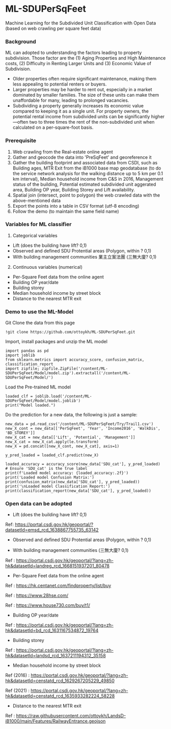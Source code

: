 # ML-SDUPerSqFeet
Machine Learning for the Subdivided Unit Classification with Open Data (based on web crawling per square feet data) 

### Background 
ML can adopted to understanding the factors leading to property subdivision. Those factor are the (1) Aging Properties and High Maintenance costs, (2) Difficulty in Renting Larger Units and (3) Economic Value of Subdivision.

* Older properties often require significant maintenance, making them less appealing to potential renters or buyers.
* Larger properties may be harder to rent out, especially in a market dominated by smaller families. The size of these units can make them unaffordable for many, leading to prolonged vacancies.
* Subdividing a property generally increases its economic value compared to keeping it as a single unit. For property owners, the potential rental income from subdivided units can be significantly higher—often two to three times the rent of the non-subdivided unit when calculated on a per-square-foot basis.

### Prerequisite
1. Web crawling from the Real-estate online agent 
2. Gather and geocode the data into 'PreSqFeet' and georeference it 
3. Gather the building footprint and associated data from CSDI, such as Building ages, MTR Exit from the iB1000 base map geodatabase (to do the service network analysis for the walking distance up to 5 km per 0.1 km interval), Median household income from C&S in 2016, Management status of the building, Potential estimated subdivided unit aggerated area, Building OP year, Building Storey and Lift availability. 
4. Spatial join (intersect, point to polygon) the web crawled data with the above-mentioned data
5. Export the points into a table in CSV format (utf-8 encoding)
6. Follow the demo (to maintain the same field name)

### Variables for ML classifier
1. Categorical variables
* Lift (does the building have lift? 0,1)
* Observed and defined SDU Protential areas (Polygon, within ? 0,1) 
* With building management communities 業主立案法團 (三無大廈? 0,1)

2. Continuous variables (numerical) 
* Per-Square Feet data from the online agent 
* Building OP year/date 
* Building storey 
* Median household income by street block
* Distance to the nearest MTR exit 

### Demo to use the ML-Model
Git Clone the data from this page 
```
!git clone https://github.com/ottoykh/ML-SDUPerSqFeet.git
```
Import, install packages and unzip the ML model 
```
import pandas as pd
import joblib
from sklearn.metrics import accuracy_score, confusion_matrix, classification_report
import zipfile; zipfile.ZipFile('/content/ML-SDUPerSqFeet/Model/model.zip').extractall('/content/ML-SDUPerSqFeet/Model/')
```
Load the Pre-trained ML model 
```
loaded_clf = joblib.load('/content/ML-SDUPerSqFeet/Model/model.joblib')
print("Model loaded.")
```
Do the prediction for a new data, the following is just a sample: 
```
new_data = pd.read_csv('/content/ML-SDUPerSqFeet/Try/Trail1.csv')
new_X_cont = new_data[['PerSqFeet', 'Year', 'Income2016', 'WalkDis', 'BD_STOREY']]
new_X_cat = new_data[['Lift', 'Potential', 'Management']]
new_X_cat = new_X_cat.apply(le.transform)
new_X = pd.concat([new_X_cont, new_X_cat], axis=1)

y_pred_loaded = loaded_clf.predict(new_X)

loaded_accuracy = accuracy_score(new_data['SDU_cat'], y_pred_loaded)  # Ensure 'SDU_cat' is the true label
print(f'Loaded model accuracy: {loaded_accuracy:.2f}')
print('Loaded model Confusion Matrix:')
print(confusion_matrix(new_data['SDU_cat'], y_pred_loaded))
print('\nLoaded model Classification Report:')
print(classification_report(new_data['SDU_cat'], y_pred_loaded))
```

### Open data can be adopted
* Lift (does the building have lift? 0,1)

Ref: https://portal.csdi.gov.hk/geoportal/?datasetId=emsd_rcd_1638867755735_63142 

* Observed and defined SDU Protential areas (Polygon, within ? 0,1) 

* With building management communities (三無大廈? 0,1)

Ref : https://portal.csdi.gov.hk/geoportal/?lang=zh-hk&datasetId=landreg_rcd_1668151937201_80478

* Per-Square Feet data from the online agent 

Ref : https://hk.centanet.com/findproperty/list/buy

Ref : https://www.28hse.com/

Ref : https://www.house730.com/buy/t1/ 

* Building OP year/date 

Ref : https://portal.csdi.gov.hk/geoportal/?lang=zh-hk&datasetId=bd_rcd_1631167534872_19764

* Building storey 

Ref : https://portal.csdi.gov.hk/geoportal/?lang=zh-hk&datasetId=landsd_rcd_1637211194312_35158

* Median household income by street block

Ref (2016) : https://portal.csdi.gov.hk/geoportal/?lang=zh-hk&datasetId=censtatd_rcd_1629267205229_49850

Ref (2021) : https://portal.csdi.gov.hk/geoportal/?lang=zh-hk&datasetId=censtatd_rcd_1635933282224_58228

* Distance to the nearest MTR exit 

Ref : https://raw.githubusercontent.com/ottoykh/LandsD-iB1000/main/Features/RailwayEntrance.geojson


